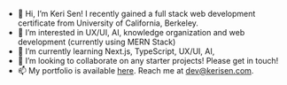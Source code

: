 - 👋 Hi, I’m Keri Sen! I recently gained a full stack web development certificate from University of California, Berkeley.
- 👀 I’m interested in UX/UI, AI, knowledge organization and web development (currently using MERN Stack)
- 🌱 I’m currently learning Next.js, TypeScript, UX/UI, AI, 
- 💞️ I’m looking to collaborate on any starter projects! Please get in touch!
- 📫 My portfolio is available [here](https://kerisen.netlify.com). Reach me at dev@kerisen.com.

<!---
kerilsen/kerilsen is a ✨ special ✨ repository because its `README.md` (this file) appears on your GitHub profile.
You can click the Preview link to take a look at your changes.
--->
